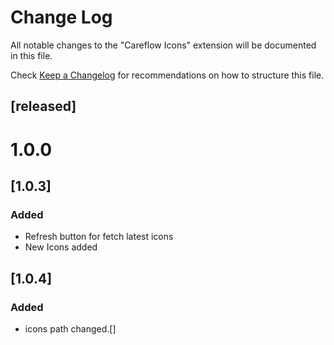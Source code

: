 # Change Log

All notable changes to the "Careflow Icons" extension will be documented in this file.

Check [Keep a Changelog](http://keepachangelog.com/) for recommendations on how to structure this file.

## [released]

# 1.0.0

## [1.0.3]
### Added
- Refresh button for fetch latest icons
- New Icons added

## [1.0.4]
### Added
- icons path changed.[]